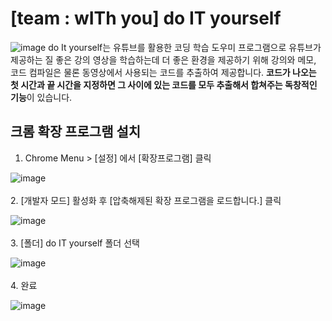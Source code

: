 # [team : wITh you] do IT yourself 
![image](https://user-images.githubusercontent.com/77157003/145246466-49a04428-dede-4c94-9dca-ac9b0e8501f4.png)
do It yourself는 유튜브를 활용한 코딩 학습 도우미 프로그램으로 유튜브가 제공하는 질 좋은 강의 영상을 학습하는데 더 좋은 환경을 제공하기 위해 강의와 메모, 코드 컴파일은 물론 동영상에서 사용되는 코드를 추출하여 제공합니다. **코드가 나오는 첫 시간과 끝 시간을 지정하면 그 사이에 있는 코드를 모두 추출해서 합쳐주는 독창적인 기능**이 있습니다.

## 크롬 확장 프로그램 설치
1. Chrome Menu > [설정] 에서 [확장프로그램] 클릭<br/>

![image](https://user-images.githubusercontent.com/77157003/145247771-7fc12e47-e2c8-44a6-bcda-7e61090eaf8f.png)  <br/><br/>
2. [개발자 모드] 활성화 후 [압축해제된 확장 프로그램을 로드합니다.] 클릭 <br/>

![image](https://user-images.githubusercontent.com/77157003/145248116-0531de85-eff8-4b8f-aa00-ca3cfaf311b3.png)  <br/><br/>
3. [폴더] do IT yourself 폴더 선택<br/>

![image](https://user-images.githubusercontent.com/77157003/145248356-eaaf1426-d35f-4e67-82b8-f5879d764cf7.png)  <br/><br/>
4. 완료<br/>

![image](https://user-images.githubusercontent.com/77157003/145248416-d302698e-10f2-4290-be9d-ff4221a6a5c2.png)  <br/><br/>
